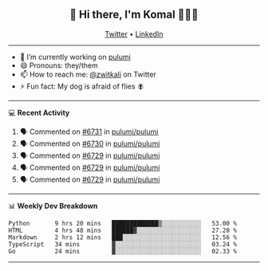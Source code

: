 <h2 align="center"> 👋 Hi there, I'm Komal 🧑🏾‍💻 </h2>
<p align="center">
    <a href="https://twitter.com/zwitkali">Twitter</a> •
    <a href="https://www.linkedin.com/in/komal-ali/">LinkedIn</a>
</p>

--------

- 🔭 I’m currently working on [pulumi](https://github.com/pulumi/pulumi)
- 😄 Pronouns: they/them
- 📫 How to reach me: [@zwitkali](https://twitter.com/zwitkali) on Twitter
- ⚡ Fun fact: My dog is afraid of flies 🪰

--------
💻 **Recent Activity**

<!--START_SECTION:activity-->
1. 🗣 Commented on [#6731](https://github.com/pulumi/pulumi/issues/6731) in [pulumi/pulumi](https://github.com/pulumi/pulumi)
2. 🗣 Commented on [#6730](https://github.com/pulumi/pulumi/issues/6730) in [pulumi/pulumi](https://github.com/pulumi/pulumi)
3. 🗣 Commented on [#6729](https://github.com/pulumi/pulumi/issues/6729) in [pulumi/pulumi](https://github.com/pulumi/pulumi)
4. 🗣 Commented on [#6729](https://github.com/pulumi/pulumi/issues/6729) in [pulumi/pulumi](https://github.com/pulumi/pulumi)
5. 🗣 Commented on [#6729](https://github.com/pulumi/pulumi/issues/6729) in [pulumi/pulumi](https://github.com/pulumi/pulumi)
<!--END_SECTION:activity-->

--------

📊 **Weekly Dev Breakdown**
<!--START_SECTION:waka-->
```text
Python       9 hrs 20 mins   █████████████▒░░░░░░░░░░░   53.00 % 
HTML         4 hrs 48 mins   ██████▓░░░░░░░░░░░░░░░░░░   27.28 % 
Markdown     2 hrs 12 mins   ███░░░░░░░░░░░░░░░░░░░░░░   12.56 % 
TypeScript   34 mins         ▓░░░░░░░░░░░░░░░░░░░░░░░░   03.24 % 
Go           24 mins         ▓░░░░░░░░░░░░░░░░░░░░░░░░   02.33 % 
```
<!--END_SECTION:waka-->

--------